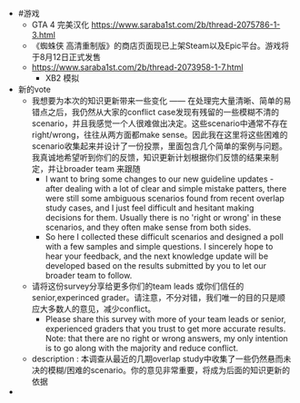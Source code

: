 - #游戏
	- GTA 4 完美汉化 https://www.saraba1st.com/2b/thread-2075786-1-3.html
	- 《蜘蛛侠 高清重制版》的商店页面现已上架Steam以及Epic平台。游戏将于8月12日正式发售
	- https://www.saraba1st.com/2b/thread-2073958-1-7.html
		- XB2 模拟
- 新的vote
	- 我想要为本次的知识更新带来一些变化 —— 在处理完大量清晰、简单的易错点之后，我仍然从大家的conflict case发现有残留的一些模糊不清的scenario，并且我感觉一个人很难做出决定。这些scenario中通常不存在right/wrong，往往从两方面都make sense。因此我在这里将这些困难的scenario收集起来并设计了一份投票，里面包含几个简单的案例与问题。我真诚地希望听到你们的反馈，知识更新计划根据你们反馈的结果来制定，并让broader team 来跟随
		- I want to bring some changes to our new guideline updates - after dealing with a lot of clear and simple mistake patters, there were still some ambiguous scenarios found from recent overlap study cases, and I just feel difficult and hesitant making decisions for them. Usually there is no 'right or wrong' in these scenarios, and they often make sense from both sides.
		- So here I collected these difficult scenarios and designed a poll with a few samples and simple questions. I sincerely hope to hear your feedback, and the next knowledge update will be developed based on the results submitted by you to let our broader team to follow.
	- 请将这份survey分享给更多你们的team leads 或你们信任的senior,experinced grader。请注意，不分对错，我们唯一的目的只是顺应大多数人的意见，减少conflict。
		- Please share this survey with more of your team leads or senior, experienced graders that you trust to get more accurate results. Note: that there are no right or wrong answers, my only intention is to go along with the majority and reduce conflict.
	- description : 本调查从最近的几期overlap study中收集了一些仍然悬而未决的模糊/困难的scenario。你的意见非常重要，将成为后面的知识更新的依据
-